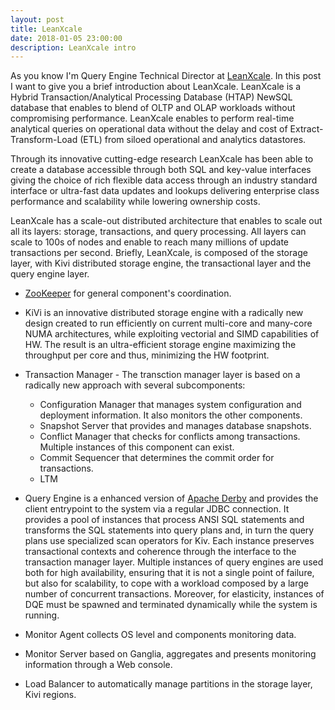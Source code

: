 ```yaml
---
layout: post
title: LeanXcale
date: 2018-01-05 23:00:00
description: LeanXcale intro
---
```

 As you know I'm Query Engine Technical Director at [LeanXcale](http://www.leanxcale.com). In this post I want to give you a brief introduction
 about LeanXcale.
LeanXcale is a Hybrid Transaction/Analytical Processing Database (HTAP) NewSQL database that enables to blend of OLTP and OLAP workloads without compromising performance. LeanXcale enables to perform real-time analytical queries on operational data without the delay and cost of Extract-Transform-Load (ETL) from siloed operational and analytics datastores. 

Through its innovative cutting-edge research LeanXcale has been able to create a database accessible through both SQL and key-value interfaces giving the choice of rich flexible data access through an industry standard interface or ultra-fast data updates and lookups delivering enterprise class performance and scalability while lowering ownership costs.

LeanXcale has a scale-out distributed architecture that enables to scale out all its layers: storage, transactions, and query processing. All layers can scale to 100s of nodes and enable to reach many millions of update transactions per second. Briefly, LeanXcale, is composed of the storage layer, with Kivi distributed storage engine, the transactional layer and the query engine layer.

* [ZooKeeper](https://zookeeper.apache.org/) for general component's coordination.
* KiVi is an innovative distributed storage engine with a radically new design created to run efficiently on current multi-core and many-core NUMA architectures, while exploiting vectorial and SIMD capabilities of HW. The result is an ultra-efficient storage engine maximizing the throughput per core and thus, minimizing the HW footprint.
* Transaction Manager - The transction manager layer is based on a radically new approach with several subcomponents:
  - Configuration Manager that manages system configuration and deployment information. It also monitors the other components. 
  - Snapshot Server that provides and manages database snapshots. 
  - Conflict Manager that checks for conflicts among
          transactions. Multiple instances of this component can exist.
  - Commit Sequencer that determines the commit order for
          transactions.
  - LTM
* Query Engine is a enhanced version of [Apache Derby](https://db.apache.org/derby/) and provides the client entrypoint to the system via a regular JDBC connection. It provides a pool of instances that process ANSI SQL statements and transforms the SQL statements into query plans and, in turn the query plans use specialized scan operators for Kiv. Each instance preserves transactional contexts and coherence through the interface to the transaction manager layer.
Multiple instances of query engines are used both for high availability, ensuring that it is not a single point of failure, but also for scalability, to cope with a workload composed by a large number of concurrent transactions. Moreover, for elasticity, instances of DQE must be spawned and terminated dynamically while the system is running.

* Monitor Agent collects OS level and components monitoring data.
* Monitor Server based on Ganglia, aggregates and presents monitoring information
          through a Web console.
* Load Balancer to automatically manage partitions in the storage layer, Kivi
          regions. 


